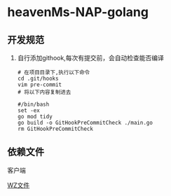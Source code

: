 # heavenMs-NAP-golang

## 开发规范
1. 自行添加githook,每次有提交前，会自动检查能否编译
    ```shell
    # 在项目目录下,执行以下命令
    cd .git/hooks
    vim pre-commit
    # 将以下内容复制进去
    
    #/bin/bash
    set -ex
    go mod tidy
    go build -o GitHookPreCommitCheck ./main.go
    rm GitHookPreCommitCheck
    ```

## 依赖文件

客户端

[WZ文件](https://github.com/Galen-Chen177/heavenMs-NAP-golang/releases/download/wz/wz_root.zip)